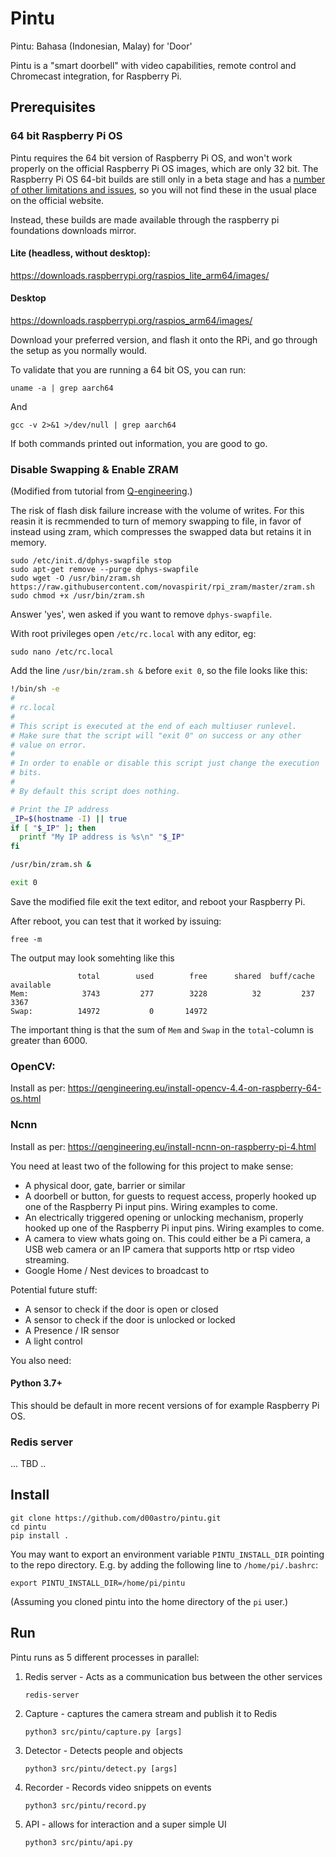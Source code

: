 # Pintu
Pintu: Bahasa (Indonesian, Malay) for 'Door'

Pintu is a "smart doorbell" with video capabilities, remote control and Chromecast integration, for Raspberry Pi.

## Prerequisites

### 64 bit  Raspberry Pi OS 
Pintu requires the 64 bit version of Raspberry Pi OS, and won't work properly on the official Raspberry Pi OS images, which are only 32 bit. 
The Raspberry Pi OS 64-bit builds are still only in a beta stage and has a [number of other limitations and issues](https://github.com/raspberrypi/Raspberry-Pi-OS-64bit/issues), so you will not find these in the usual place on the official website.

Instead, these builds are made available through the raspberry pi foundations downloads mirror. 

#### Lite (headless, without desktop):
https://downloads.raspberrypi.org/raspios_lite_arm64/images/

#### Desktop
https://downloads.raspberrypi.org/raspios_arm64/images/

Download your preferred version, and flash it onto the RPi, and go through the setup as you normally would.

To validate that you are running a 64 bit OS, you can run:
```console
uname -a | grep aarch64
```
And
```console
gcc -v 2>&1 >/dev/null | grep aarch64
```
If both commands printed out information, you are good to go.

### Disable Swapping & Enable ZRAM
(Modified from tutorial from [Q-engineering](https://qengineering.eu/install-raspberry-64-os.html).)

The risk of flash disk failure increase with the volume of writes. For this reasin it is recmmended to turn of memory swapping to file, in favor of instead using zram, which compresses the swapped data but retains it in memory.

```console
sudo /etc/init.d/dphys-swapfile stop
sudo apt-get remove --purge dphys-swapfile
sudo wget -O /usr/bin/zram.sh https://raw.githubusercontent.com/novaspirit/rpi_zram/master/zram.sh
sudo chmod +x /usr/bin/zram.sh
```
Answer 'yes', wen asked if you want to remove `dphys-swapfile`.

With root privileges open `/etc/rc.local` with any editor, eg:
```console
sudo nano /etc/rc.local
```

Add the line `/usr/bin/zram.sh &` before `exit 0`, so the file looks like this:
```sh
!/bin/sh -e
#
# rc.local
#
# This script is executed at the end of each multiuser runlevel.
# Make sure that the script will "exit 0" on success or any other
# value on error.
#
# In order to enable or disable this script just change the execution
# bits.
#
# By default this script does nothing.

# Print the IP address
_IP=$(hostname -I) || true
if [ "$_IP" ]; then
  printf "My IP address is %s\n" "$_IP"
fi

/usr/bin/zram.sh &

exit 0
```
Save the modified file exit the text editor, and reboot your Raspberry Pi.

After reboot, you can test that it worked by issuing:
```console
free -m
```
The output may look somehting like this
```
               total        used        free      shared  buff/cache   available
Mem:            3743         277        3228          32         237        3367
Swap:          14972           0       14972
```
The important thing is that the sum of `Mem` and `Swap` in the `total`-column is greater than 6000.


### OpenCV:
Install as per:
https://qengineering.eu/install-opencv-4.4-on-raspberry-64-os.html

### Ncnn 
Install as per:
https://qengineering.eu/install-ncnn-on-raspberry-pi-4.html


You need at least two of the following for this project to make sense:
- A physical door, gate, barrier or similar
- A doorbell or button, for guests to request access, properly hooked up one of the Raspberry Pi input pins. Wiring examples to come.
- An electrically triggered opening or unlocking mechanism, properly hooked up one of the Raspberry Pi input pins. Wiring examples to come.
- A camera to view whats going on. This could either be a Pi camera, a USB web camera or an IP camera that supports http or rtsp video streaming.
- Google Home / Nest devices to broadcast to
 
Potential future stuff:
- A sensor to check if the door is open or closed
- A sensor to check if the door is unlocked or locked
- A Presence / IR sensor
- A light control

You also need: 
#### Python 3.7+
This should be default in more recent versions of for example Raspberry Pi OS.

### Redis server
... TBD .. 

## Install

```
git clone https://github.com/d00astro/pintu.git
cd pintu
pip install .
```
You may want to export an environment variable `PINTU_INSTALL_DIR` pointing to the repo directory.
E.g. by adding the following line to `/home/pi/.bashrc`:
```console
export PINTU_INSTALL_DIR=/home/pi/pintu
```
(Assuming you cloned pintu into the home directory of the `pi` user.)
## Run
Pintu runs as 5 different processes in parallel:

1. Redis server - Acts as a communication bus between the other services

    ```
    redis-server
    ```

2. Capture - captures the camera stream and publish it to Redis

    ```
    python3 src/pintu/capture.py [args]
    ```

3. Detector - Detects people and objects 

    ```
    python3 src/pintu/detect.py [args]
    ```

4. Recorder - Records video snippets on events 

    ```
    python3 src/pintu/record.py
    ```

5. API - allows for interaction and a super simple UI 

    ```
    python3 src/pintu/api.py
    ```
